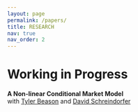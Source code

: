 ```yaml
---
layout: page
permalink: /papers/
title: RESEARCH
nav: true
nav_order: 2
---
```


# Working in Progress

**A Non-linear Conditional Market Model** \
with [Tyler Beason](https://tbeason.com/) and [David Schreindorfer](https://www.davidschreindorfer.com/)

<!-- _pages/publications.md -->
<!-- <div class="publications">

{% bibliography %}

</div> -->
